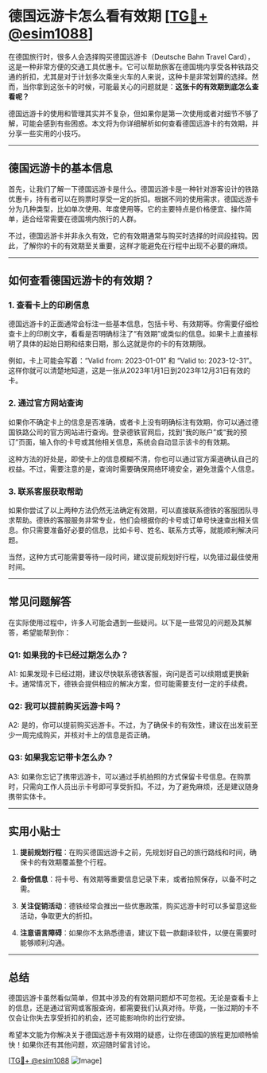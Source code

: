 # 德国远游卡怎么看有效期 [[TG💪+ @esim1088](https://t.me/s/esim1088)]

在德国旅行时，很多人会选择购买德国远游卡（Deutsche Bahn Travel Card），这是一种非常方便的交通工具优惠卡。它可以帮助旅客在德国境内享受各种铁路交通的折扣，尤其是对于计划多次乘坐火车的人来说，这种卡是非常划算的选择。然而，当你拿到这张卡的时候，可能最关心的问题就是：**这张卡的有效期到底怎么查看呢？**

德国远游卡的使用和管理其实并不复杂，但如果你是第一次使用或者对细节不够了解，可能会感到有些困惑。本文将为你详细解析如何查看德国远游卡的有效期，并分享一些实用的小技巧。

---

## 德国远游卡的基本信息

首先，让我们了解一下德国远游卡是什么。德国远游卡是一种针对游客设计的铁路优惠卡，持有者可以在购票时享受一定的折扣。根据不同的使用需求，德国远游卡分为几种类型，比如单次使用、年度使用等。它的主要特点是价格便宜、操作简单，适合经常需要在德国境内旅行的人群。

不过，德国远游卡并非永久有效，它的有效期通常与购买时选择的时间段挂钩。因此，了解你的卡的有效期至关重要，这样才能避免在行程中出现不必要的麻烦。

---

## 如何查看德国远游卡的有效期？

### 1. **查看卡上的印刷信息**
德国远游卡的正面通常会标注一些基本信息，包括卡号、有效期等。你需要仔细检查卡上的印刷文字，看看是否明确标注了“有效期”或类似的信息。如果卡上直接标明了具体的起始日期和结束日期，那么这就是你的卡的有效期限。

例如，卡上可能会写着：“Valid from: 2023-01-01” 和 “Valid to: 2023-12-31”。这样你就可以清楚地知道，这是一张从2023年1月1日到2023年12月31日有效的卡。

### 2. **通过官方网站查询**
如果你不确定卡上的信息是否准确，或者卡上没有明确标注有效期，你可以通过德国铁路公司的官方网站进行查询。登录德铁官网后，找到“我的账户”或“我的预订”页面，输入你的卡号或其他相关信息，系统会自动显示该卡的有效期。

这种方法的好处是，即使卡上的信息模糊不清，你也可以通过官方渠道确认自己的权益。不过，需要注意的是，查询时需要确保网络环境安全，避免泄露个人信息。

### 3. **联系客服获取帮助**
如果你尝试了以上两种方法仍然无法确定有效期，可以直接联系德铁的客服团队寻求帮助。德铁的客服服务非常专业，他们会根据你的卡号或订单号快速查出相关信息。你只需要准备好必要的信息，比如卡号、姓名、联系方式等，就能顺利解决问题。

当然，这种方式可能需要等待一段时间，建议提前规划好行程，以免错过最佳使用时间。

---

## 常见问题解答

在实际使用过程中，许多人可能会遇到一些疑问。以下是一些常见的问题及其解答，希望能帮到你：

### Q1: 如果我的卡已经过期怎么办？
A1: 如果发现卡已经过期，建议尽快联系德铁客服，询问是否可以续期或更换新卡。通常情况下，德铁会提供相应的解决方案，但可能需要支付一定的手续费。

### Q2: 我可以提前购买远游卡吗？
A2: 是的，你可以提前购买远游卡。不过，为了确保卡的有效性，建议在出发前至少一周完成购买，并核对卡上的信息是否正确。

### Q3: 如果我忘记带卡怎么办？
A3: 如果你忘记了携带远游卡，可以通过手机拍照的方式保留卡号信息。在购票时，只需向工作人员出示卡号即可享受折扣。不过，为了避免麻烦，还是建议随身携带实体卡。

---

## 实用小贴士

1. **提前规划行程**：在购买德国远游卡之前，先规划好自己的旅行路线和时间，确保卡的有效期覆盖整个行程。
   
2. **备份信息**：将卡号、有效期等重要信息记录下来，或者拍照保存，以备不时之需。

3. **关注促销活动**：德铁经常会推出一些优惠政策，购买远游卡时可以多留意这些活动，争取更大的折扣。

4. **注意语言障碍**：如果你不太熟悉德语，建议下载一款翻译软件，以便在需要时能够顺利沟通。

---

## 总结

德国远游卡虽然看似简单，但其中涉及的有效期问题却不可忽视。无论是查看卡上的信息，还是通过官网或客服查询，都需要我们认真对待。毕竟，一张过期的卡不仅会让你失去享受折扣的机会，还可能影响你的出行安排。

希望本文能为你解决关于德国远游卡有效期的疑惑，让你在德国的旅程更加顺畅愉快！如果你还有其他问题，欢迎随时留言讨论。

[[TG💪+ @esim1088](https://t.me/s/esim1088) ![Image](https://i.postimg.cc/4NQfJmqS/Snipaste-2025-05-13-00-14-12.png)]